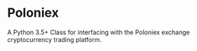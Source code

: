 # Poloniex
A Python 3.5+ Class for interfacing with the Poloniex exchange cryptocurrency trading platform.
